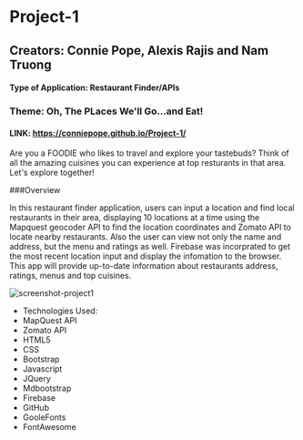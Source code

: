 # Project-1
## Creators: Connie Pope, Alexis Rajis and Nam Truong
#### Type of Application: Restaurant Finder/APIs

### Theme: Oh, The PLaces We'll Go...and Eat!

#### LINK: https://conniepope.github.io/Project-1/

Are you a FOODIE who likes to travel and explore your tastebuds?
Think of all the amazing cuisines you can experience at top resturants in that area.
Let's explore together!

###Overview

In this restaurant finder application, users can input a location and find local restaurants in their area, displaying 10 locations at a time using the  Mapquest geocoder API to find the location coordinates and Zomato API to locate nearby restaurants. Also the user can view not only the name and address, but the menu and ratings as well. Firebase was incorprated to get the most recent location input and display the infomation to the browser. This app will provide up-to-date information about restaurants address, ratings, menus and  top cuisines.

![screenshot-project1](https://user-images.githubusercontent.com/49252572/59732541-b5e40200-9218-11e9-8cd8-fa7891609b56.png)

- Technologies Used:
- MapQuest API
- Zomato API 
- HTML5 
- CSS 
- Bootstrap 
- Javascript 
- JQuery 
- Mdbootstrap  
- Firebase 
- GitHub
- GooleFonts
- FontAwesome
